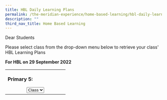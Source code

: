 ```yaml
---
title: HBL Daily Learning Plans
permalink: /the-meridian-experience/home-based-learning/hbl-daily-learning-plans/
description: ""
third_nav_title: Home Based Learning
---
```

Dear Students  
  
Please select class from the drop-down menu below to retrieve your class' HBL Learning Plans

<b>For&nbsp;HBL on 29 September 2022</b>
 
<table>
<tbody><tr>
<th style="width: 178px;">
  <p style="text-align: left;">Primary 5:</p>
  <select id="select">
 
  <option value="">Class</option>
  <option value="/qql/slot/u143/Home Based Learning/2022/Sept/P5 CA HBL_29 Sep 2022.pdf">5CA</option>
  <option value="/qql/slot/u143/Home Based Learning/2022/Sept/P5 RB HBL_29 Sep 2022.pdf">5RB</option>
  <option value="/qql/slot/u143/Home Based Learning/2022/Sept/P5 RS HBL_29 Sep 2022.pdf">5RS</option>
  <option value="/qql/slot/u143/Home Based Learning/2022/Sept/P5 RT HBL_29 Sep 2022.pdf">5RT</option>
  
  </select>
</th>
</tr>
</tbody></table>